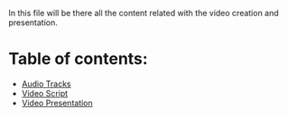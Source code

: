 In this file will be there all the content related with the video creation and presentation.
# Table of contents:
- [Audio Tracks](https://github.com/Ozia112/Team-2-FSE-repo/tree/FIS-Project-Stage-1/E_task/audio_track/)
- [Video Script](https://github.com/Ozia112/Team-2-FSE-repo/blob/FIS-Project-Stage-1/E_task/video_script)
- [Video Presentation](https://github.com/Ozia112/Team-2-FSE-repo/blob/FIS-Project-Stage-1/E_task/Video%20Presentation.md)
